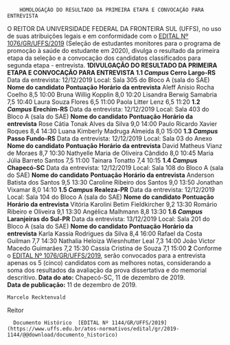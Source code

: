         HOMOLOGAÇÃO DO RESULTADO DA PRIMEIRA ETAPA E CONVOCAÇÃO PARA ENTREVISTA  

 O REITOR DA UNIVERSIDADE FEDERAL DA FRONTEIRA SUL (UFFS), no uso de suas atribuições legais e em conformidade com o [EDITAL Nº 1076/GR/UFFS/2019](https://www.uffs.edu.br/atos-normativos/edital/gr/2019-1076) (Seleção de estudantes monitores para o programa de promoção à saúde do estudante em 2020), divulga o resultado da primeira etapa da seleção e a convocação dos candidatos classificados para segunda etapa - entrevista.     **1DIVULGAÇÃO DO RESULTADO DA PRIMEIRA ETAPA E CONVOCAÇÃO PARA ENTREVISTA**   **1.1 *Campus*  Cerro Largo-RS**  Data da entrevista: 12/12/2019 Local: Sala 305 do Bloco A (sala do SAE)      **Nome do candidato**     **Pontuação**     **Horário da entrevista**      Aleff Anisio Rocha Coelho   8,5   10:00    Bruna Willig Kopplin  8,0   10:20     Lisandra Berwig Samabria   7,5   10:40     Laura Souza Flores   6,5   11:00     Paola Litter Lenz   6,5   11:20     **1.2 *Campus*  Erechim-RS**  Data da entrevista: 12/12/2019 Local: Sala 403 do Bloco A (sala do SAE)      **Nome do candidato**     **Pontuação**     **Horário da entrevista**      Rose Cátia Tonak Alves da Silva   9,0   14:00     Paulo Ricardo Xavier Roques   8,4   14:30     Luana Kimberly Madruga Almeida   8,0   15:00     **1.3 *Campus*  Passo Fundo-RS**  Data da entrevista: 12/12/2019 Local: Sala 03 do Anexo     **Nome do candidato**     **Pontuação**     **Horário da entrevista**      David Matheus Vianz de Moraes   8,7   10:30     Nathyelle Maria de Oliveira Cândido   8,0   10:45     Maria Júlia Barreto Santos   7,5   11:00     Tainara Tonatto   7,4   10:15     **1.4 *Campus*  Chapecó-SC**  Data da entrevista: 12/12/2019 Local: Sala 108 do Bloco A (sala do SAE)      **Nome do candidato**     **Pontuação**     **Horário da entrevista**      Anderson Batista dos Santos   9,5   13:30     Caroline Ribeiro dos Santos   9,0   13:50     Jonathan Vixamar   8,0   14:10     **1.5 *Campus*  Realeza-PR**  Data da entrevista: 12/12/2019 Local: Sala 104 do Bloco A (sala do SAE)      **Nome do candidato**     **Pontuação**     **Horário da entrevista**      Vitória Karolini Betim Fieldkircher   9,2   13:30     Romário Ribeiro e Oliveira   9,1   13:30     Angélica Malhmann   8,8   13:30     **1.6 *Campus*  Laranjeiras do Sul-PR**  Data da entrevista: 13/12/2019 Local: Sala 201 do Bloco A (sala do SAE)      **Nome do candidato**     **Pontuação**     **Horário da entrevista**      Karla Kassia Rodrigues da Silva   8,4   16:00     Rafael da Costa Guilman   7,7   14:30     Nathalia Heloiza Wiesnhutter Leal   7,3   14:00     João Victor Macedo Guimarães   7,2   15:30     Cassia Cristina de Souza   7,1   15:00       **2** Conforme o [EDITAL Nº 1076/GR/UFFS/2019](https://www.uffs.edu.br/atos-normativos/edital/gr/2019-1076), serão convocados para a entrevista apenas os 5 (cinco) candidatos com as melhores notas, considerando a soma dos resultados da avaliação da prova dissertativa e do memorial descritivo.        **Data do ato:** Chapecó-SC, 11 de dezembro de 2019.   
 **Data de publicação:**  11 de dezembro de 2019. 

    Marcelo Recktenvald   
 Reitor 

      Documento Histórico  [EDITAL Nº 1144/GR/UFFS/2019](https://www.uffs.edu.br/atos-normativos/edital/gr/2019-1144/@@download/documento_historico)     
      